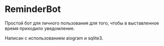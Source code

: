 # ReminderBot
Простой бот для личного пользования для того, чтобы в выставленное время приходило уведомление.

Написан с использованием aiogram и sqlite3.
